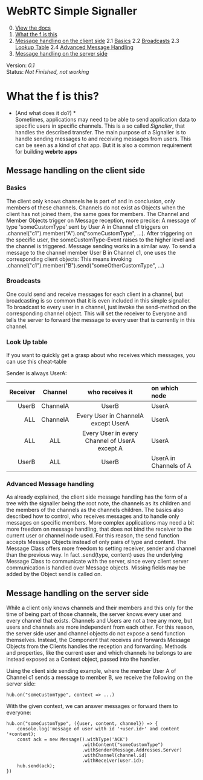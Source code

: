 # WebRTC Simple Signaller

0. [ View the docs](https://nasskaltejuni.github.io/WebRtcSimpleSignaller/)
1. [ What the f is this](#what-the-f-is-this)
2. [ Message handling on the client side](#message-handling-on-the-client-side)
    2.1 [ Basics](#basics)
    2.2 [ Broadcasts](#broadcasts)
    2.3 [ Lookup Table](#lookup-table)
    2.4 [ Advanced Message Handling](#advanced-message-handling)
3. [ Message handling on the server side](#message-handling-on-the-server-side)


Version: *0.1* <br>
Status: *Not Finished, not working* <br>

# What the f is this?
* (And what does it do?) * <br>
Sometimes, applications may need to be able to send application data to specific users in specific channels.
This is a so called *Signaller*, that handles the described transfer.
The main purpose of a Signaller is to handle sending messages to and receiving messages from users.
This can be seen as a kind of chat app. But it is also a common requirement for building **webrtc apps**



## Message handling on the client side

### Basics
The client only knows channels he is part of and in conclusion, only members of these channels.
Channels do not exist as Objects when the client has not joined them, the same goes for members.
The Channel and Member Objects trigger on Message reception, more precise:
A message of type 'someCustomType' sent by User A in Channel c1 triggers on .channel("c1").member("A").on("someCustomType", ...).
After triggering on the specific user, the someCustomType-Event raises to the higher level and the channel is triggered.
Message sending works in a similar way.
To send a message to the channel member User B in Channel c1, one uses the corresponding client objects:
This means invoking .channel("c1").member("B").send("someOtherCustomType", ...)

### Broadcasts
One could send and receive messages for each client in a channel,
but broadcasting is so common that it is even included in this simple signaller.
To broadcast to every user in a channel, just invoke the send-method on the corresponding channel object.
This will set the receiver to Everyone and tells the server to forward the message to every user that is currently in this channel.

### Look Up table
If you want to quickly get a grasp about who receives which messages, you can use this cheat-table

Sender is always UserA:

|Receiver    |    Channel     |    who receives it                                | on which node          |
|-----------:|:--------------:|:-------------------------------------------------:|:-----------------------|
|UserB       |    ChannelA    |    UserB                                          | UserA                  |
|ALL         |    ChannelA    |    Every User in ChannelA except UserA            | UserA                  |
|ALL         |    ALL         |    Every User in every Channel of UserA except A  | UserA                  |
|UserB       |    ALL         |    UserB                                          | UserA in Channels of A |

### Advanced Message handling
As already explained, the client side message handling has the form of a tree with the signaller being the root note,
the channels as its children and the members of the channels as the channels children.
The basics also described how to control, who receives messages and to handle only messages on specific members.
More complex applications may need a bit more freedom on message handling,
that does not bind the receiver to the current user or channel node used.
For this reason, the send function accepts Message Objects instead of only pairs of type and content.
The Message Class offers more freedom to setting receiver, sender and channel than the previous way.
In fact .send(type, content) uses the underlying Message Class to communicate with the server,
since every client server communication is handled over Message objects.
Missing fields may be added by the Object send is called on.




## Message handling on the server side
While a client only knows channels and their members and this only for the time of being part of those channels,
the server knows every user and every channel that exists.
Channels and Users are not a tree any more, but users and channels are more independent from each other.
For this reason, the server side user and channel objects do not expose a send function themselves.
Instead, the Component that receives and forwards Message Objects from the Clients handles the reception and forwarding.
Methods and properties, like the current user and which channels he belongs to are instead exposed as a Context object, passed into the handler.

Using the client side sending example, where the member User A of Channel c1 sends a message to member B, we receive the following on the server side:

```
hub.on("someCustomType", context => ...)
```

With the given context, we can answer messages or forward them to everyone:

```
hub.on("someCustomType", ({user, content, channel}) => {
    console.log('message of user with id '+user.id+' and content '+content);
    const ack = new Message().withType('ACK')
                            .withContent("someCustomType")
                            .withSender(Message.Addresses.Server)
                            .withChannel(channel.id)
                            .withReceiver(user.id);
    hub.send(ack);
})
```
